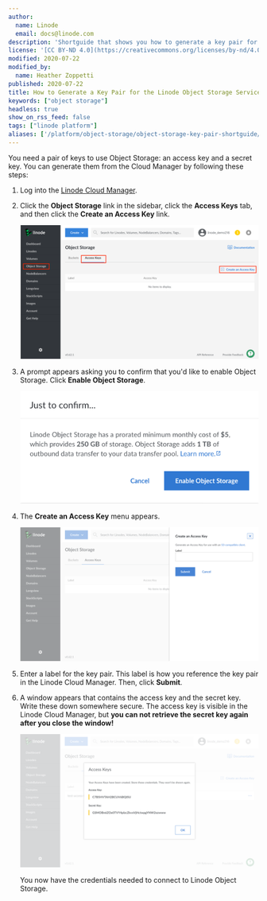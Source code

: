 ```yaml
---
author:
  name: Linode
  email: docs@linode.com
description: 'Shortguide that shows you how to generate a key pair for the Linode Object Storage service.'
license: '[CC BY-ND 4.0](https://creativecommons.org/licenses/by-nd/4.0)'
modified: 2020-07-22
modified_by:
  name: Heather Zoppetti
published: 2020-07-22
title: How to Generate a Key Pair for the Linode Object Storage Service
keywords: ["object storage"]
headless: true
show_on_rss_feed: false
tags: ["linode platform"]
aliases: ['/platform/object-storage/object-storage-key-pair-shortguide/']
---
```


You need a pair of keys to use Object Storage: an access key and a secret key. You can generate them from the Cloud Manager by following these steps:

1.  Log into the [Linode Cloud Manager](https://cloud.linode.com).

1.  Click the **Object Storage** link in the sidebar, click the **Access Keys** tab, and then click the **Create an Access Key** link.

    ![Click the 'Access Keys' tab](object-storage-access-keys-tab.png "Click the 'Access Keys' tab")

1.  A prompt appears asking you to confirm that you'd like to enable Object Storage. Click **Enable Object Storage**.

    ![Enable Object Storage](object-storage-enable-object-storage.png "Enable Object Storage")

2.  The **Create an Access Key** menu appears.

    ![The 'Create an Access Key' menu](object-storage-create-key.png "The 'Create an Access Key' menu")

3.  Enter a label for the key pair. This label is how you reference the key pair in the Linode Cloud Manager. Then, click **Submit**.

4.  A window appears that contains the access key and the secret key. Write these down somewhere secure. The access key is visible in the Linode Cloud Manager, but **you can not retrieve the secret key again after you close the window!**

    ![The access key and secret key](object-storage-access-keys.png "The access key and secret key")

    You now have the credentials needed to connect to Linode Object Storage.
